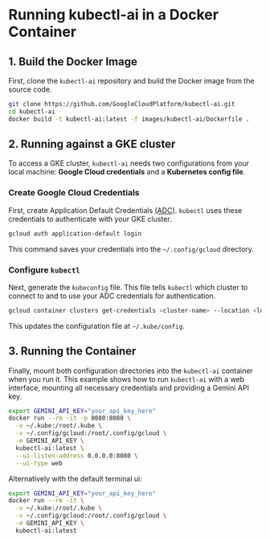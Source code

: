 # Running kubectl-ai in a Docker Container

## 1. Build the Docker Image

First, clone the `kubectl-ai` repository and build the Docker image from the
source code.

```bash
git clone https://github.com/GoogleCloudPlatform/kubectl-ai.git
cd kubectl-ai
docker build -t kubectl-ai:latest -f images/kubectl-ai/Dockerfile .
```

## 2. Running against a GKE cluster

To access a GKE cluster, `kubectl-ai` needs two configurations from your local
machine: **Google Cloud credentials** and a **Kubernetes config file**.

### Create Google Cloud Credentials

First, create Application Default Credentials
[(ADC)](https://cloud.google.com/docs/authentication/application-default-credentials).
`kubectl` uses these credentials to authenticate with your GKE cluster.

```bash
gcloud auth application-default login
```

This command saves your credentials into the `~/.config/gcloud` directory.

### Configure `kubectl`

Next, generate the `kubeconfig` file. This file tells `kubectl` which cluster
to connect to and to use your ADC credentials for authentication.

```bash
gcloud container clusters get-credentials <cluster-name> --location <location>
```

This updates the configuration file at `~/.kube/config`.

## 3. Running the Container

Finally, mount both configuration directories into the `kubectl-ai` container
when you run it. This example shows how to run `kubectl-ai` with a web
interface, mounting all necessary credentials and providing a Gemini API key.

```bash
export GEMINI_API_KEY="your_api_key_here"
docker run --rm -it -p 8080:8080 \
  -v ~/.kube:/root/.kube \
  -v ~/.config/gcloud:/root/.config/gcloud \
  -e GEMINI_API_KEY \
  kubectl-ai:latest \
  --ui-listen-address 0.0.0.0:8080 \
  --ui-type web
```

Alternatively with the default terminal ui:

```bash
export GEMINI_API_KEY="your_api_key_here"
docker run --rm -it \
  -v ~/.kube:/root/.kube \
  -v ~/.config/gcloud:/root/.config/gcloud \
  -e GEMINI_API_KEY \
  kubectl-ai:latest
```
